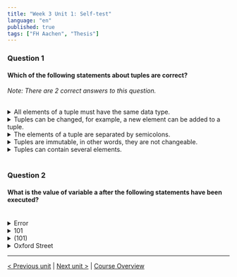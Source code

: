 ```yaml
---
title: "Week 3 Unit 1: Self-test"
language: "en"
published: true
tags: ["FH Aachen", "Thesis"]
---
```


### Question 1

#### Which of the following statements about tuples are correct?

*Note: There are 2 correct answers to this question.*

<br>

<details>
	<summary>All elements of a tuple must have the same data type.</summary>
	❌
</details>


<details>
	<summary>Tuples can be changed, for example, a new element can be added to a tuple.</summary>
	❌
</details>


<details>
	<summary>The elements of a tuple are separated by semicolons.</summary>
	❌
</details>


<details>
	<summary>Tuples are immutable, in other words, they are not changeable.</summary>
	✅
</details>


<details>
	<summary>Tuples can contain several elements.</summary>
	✅
</details>




<br>

### Question 2

#### What is the value of variable a after the following statements have been executed?

<br>

<details>
	<summary>Error</summary>
	❌
</details>


<details>
	<summary>101</summary>
	❌
</details>


<details>
	<summary>(101)</summary>
	❌
</details>


<details>
	<summary>Oxford Street</summary>
	✅
</details>

---

[< Previous unit](/teaching/python-mooc/week3_unit1_exercise) | [Next unit >](/teaching/python-mooc/week3_unit1_tuples) |
[Course Overview](/teaching/python-mooc)